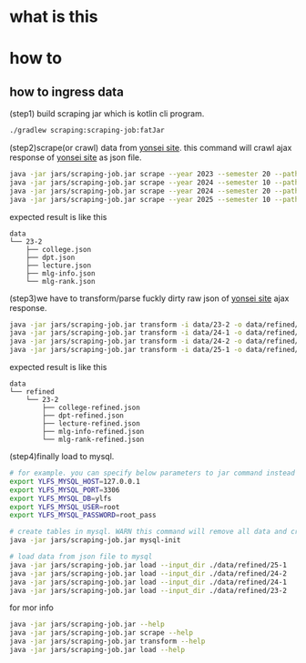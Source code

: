 # what is this

# how to
## how to ingress data
(step1) build scraping jar which is kotlin cli program.
```bash
./gradlew scraping:scraping-job:fatJar
```
(step2)scrape(or crawl) data from [yonsei site](https://underwood1.yonsei.ac.kr/com/lgin/SsoCtr/initExtPageWork.do?link=handbStdntBusns). this command will crawl ajax response of [yonsei site](https://underwood1.yonsei.ac.kr/com/lgin/SsoCtr/initExtPageWork.do?link=handbStdntBusns) as json file.
```bash
java -jar jars/scraping-job.jar scrape --year 2023 --semester 20 --path ./data/23-2
java -jar jars/scraping-job.jar scrape --year 2024 --semester 10 --path ./data/24-1
java -jar jars/scraping-job.jar scrape --year 2024 --semester 20 --path ./data/24-2
java -jar jars/scraping-job.jar scrape --year 2025 --semester 10 --path ./data/25-1
```
expected result is like this
```
data
└── 23-2
    ├── college.json
    ├── dpt.json
    ├── lecture.json
    ├── mlg-info.json
    └── mlg-rank.json
```
(step3)we have to transform/parse fuckly dirty raw json of [yonsei site](https://underwood1.yonsei.ac.kr/com/lgin/SsoCtr/initExtPageWork.do?link=handbStdntBusns) ajax response.
```bash
java -jar jars/scraping-job.jar transform -i data/23-2 -o data/refined/23-2
java -jar jars/scraping-job.jar transform -i data/24-1 -o data/refined/24-1
java -jar jars/scraping-job.jar transform -i data/24-2 -o data/refined/24-2
java -jar jars/scraping-job.jar transform -i data/25-1 -o data/refined/25-1
```
expected result is like this
```
data
└── refined
    └── 23-2
        ├── college-refined.json
        ├── dpt-refined.json
        ├── lecture-refined.json
        ├── mlg-info-refined.json
        └── mlg-rank-refined.json
```
(step4)finally load to mysql.
```bash
# for example. you can specify below parameters to jar command instead of env.
export YLFS_MYSQL_HOST=127.0.0.1
export YLFS_MYSQL_PORT=3306
export YLFS_MYSQL_DB=ylfs
export YLFS_MYSQL_USER=root
export YLFS_MYSQL_PASSWORD=root_pass

# create tables in mysql. WARN this command will remove all data and create table
java -jar jars/scraping-job.jar mysql-init

# load data from json file to mysql
java -jar jars/scraping-job.jar load --input_dir ./data/refined/25-1
java -jar jars/scraping-job.jar load --input_dir ./data/refined/24-2
java -jar jars/scraping-job.jar load --input_dir ./data/refined/24-1
java -jar jars/scraping-job.jar load --input_dir ./data/refined/23-2
```

for mor info
```bash
java -jar jars/scraping-job.jar --help
java -jar jars/scraping-job.jar scrape --help
java -jar jars/scraping-job.jar transform --help
java -jar jars/scraping-job.jar load --help
```
